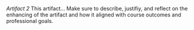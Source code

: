 *Artifact 2*
This artifact... 
Make sure to describe, justifiy, and reflect on the enhancing of the artifact and how it aligned with course outcomes and professional goals.
